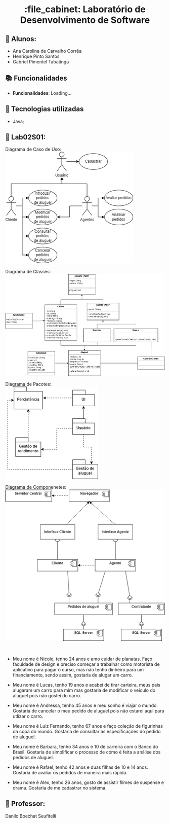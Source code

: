 <h1 align="center">:file_cabinet: Laboratório de Desenvolvimento de Software</h1>

## :memo: Alunos:

- Ana Carolina de Carvalho Corrêa
- Henrique Pinto Santos
- Gabriel Pimentel Tabatinga

## :books: Funcionalidades

- <b>Funcionalidades</b>: Loading...

## :wrench: Tecnologias utilizadas

- Java;

## :rocket: Lab02S01:

Diagrama de Caso de Uso: <br/>
![texto](Projeto/diagramas/CasoDeUso.drawio.png)

Diagrama de Classes: <br/>
![texto](Projeto/diagramas/DiagramaClasse.png)

Diagrama de Pacotes: <br/>
![texto](Projeto/diagramas/DiagramaPacotes.png)

Diagrama de Componenetes: <br/>
![texto](Projeto/diagramas/diagramaComponentes.drawio.png)

<br/>

- Meu nome é Nicole, tenho 24 anos e amo cuidar de planatas. Faço faculdade de design e preciso começar a trabalhar como motorista de aplicativo para pagar o curso, mas não tenho dinheiro para um financiamento, sendo assim, gostaria de alugar um carro.

* Meu nome é Lucas, tenho 19 anos e acabei de tirar carteira, meus pais alugaram um carro para mim mas gostaria de modificar o veículo do aluguel pois não gostei do carro.

- Meu nome é Andressa, tenho 45 anos e meu sonho é viajar o mundo. Gostaria de cancelar o meu pedido de aluguel pois não estarei aqui para utlizar o carro.

* Meu nome é Luiz Fernando, tenho 67 anos e faço coleção de figurinhas da copa do mundo. Gostaria de consultar as especificações do pedido de aluguel.

* Meu nome é Barbara, tenho 34 anos e 10 de carreira com o Banco do Brasil. Gostaria de simplificar o processo de como é feita a análise dos pedidos de aluguel.

* Meu nome é Rafael, tenho 42 anos e duas filhas de 10 e 14 anos. Gostaria de avaliar os pedidos de maneira mais rápida.

* Meu nome é Alex, tenho 26 anos, gosto de assistir filmes de suspense e drama. Gostaria de me cadastrar no sistema.

## :dart: Professor:

Danilo Boechat Seufitelli
